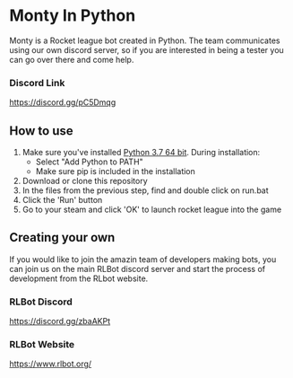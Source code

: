 # Monty In Python
Monty is a Rocket league bot created in Python. The team communicates using our own discord server, so if you are interested in being a tester you can go over there and come help.

### Discord Link
https://discord.gg/pC5Dmqg

## How to use

1. Make sure you've installed [Python 3.7 64 bit](https://www.python.org/downloads/). During installation:
   - Select "Add Python to PATH"
   - Make sure pip is included in the installation
2. Download or clone this repository
3. In the files from the previous step, find and double click on run.bat
4. Click the 'Run' button
5. Go to your steam and click 'OK' to launch rocket league into the game

## Creating your own

If you would like to join the amazin team of developers making bots, you can join us on the main RLBot discord server and start the process of development from the RLbot website.

### RLBot Discord
https://discord.gg/zbaAKPt

### RLBot Website
https://www.rlbot.org/
